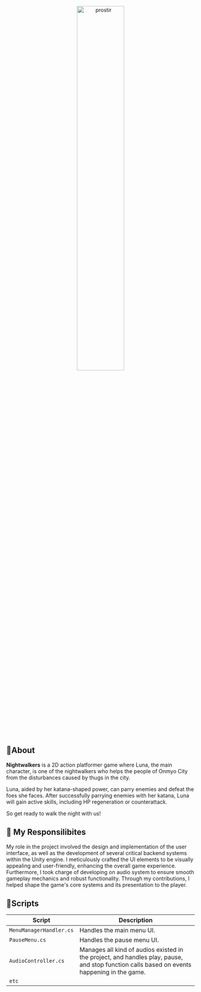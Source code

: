 <p align="center">
  <img width="50%" alt="prostir" src="https://github.com/paundra0217/paundra0217/blob/main/images/Video%20tanpa%20judul%20(2).gif">
  </br>
</p>

## 🔴About
**Nightwalkers** is a 2D action platformer game where Luna, the main character, is one of the nightwalkers who helps the people of Onmyo City from the disturbances caused by thugs in the city.

Luna, aided by her katana-shaped power, can parry enemies and defeat the foes she faces. After successfully parrying enemies with her katana, Luna will gain active skills, including HP regeneration or counterattack.

So get ready to walk the night with us!

## 💼 My Responsilibites
My role in the project involved the design and implementation of the user interface, as well as the development of several critical backend systems within the Unity engine. I meticulously crafted the UI elements to be visually appealing and user-friendly, enhancing the overall game experience. Furthermore, I took charge of developing on audio system to ensure smooth gameplay mechanics and robust functionality. Through my contributions, I helped shape the game's core systems and its presentation to the player.

##  📜Scripts
|  Script       | Description                                                  |
| ------------------- | ------------------------------------------------------------ |
| `MenuManagerHandler.cs` | Handles the main menu UI. |
| `PauseMenu.cs` | Handles the pause menu UI. |
| `AudioController.cs` | Manages all kind of audios existed in the project, and handles play, pause, and stop function calls based on events happening in the game. |
| `etc`  | |

